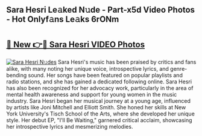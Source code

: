 ## Sara Hesri Le𝚊ked N𝚞de - Part-x5d Video Photos - Hot Onlyf𝚊ns Le𝚊ks 6rONm

# <h2><a href="http://ac3223.deff.icu/?id=Sara+Hesri">🔗 New 👉🔴 Sara Hesri VIDEO Photos</a></h2>

[![Sara Hesri N𝚞des](https://i.imgur.com/rIISA9y.gif)](http://ac3223.deff.icu/?id=Sara+Hesri)
Sara Hesri's music has been praised by critics and fans alike, with many noting her unique voice, introspective lyrics, and genre-bending sound. Her songs have been featured on popular playlists and radio stations, and she has gained a dedicated following online. Sara Hesri has also been recognized for her advocacy work, particularly in the area of mental health awareness and support for young women in the music industry. Sara Hesri began her musical journey at a young age, influenced by artists like Joni Mitchell and Elliott Smith. She honed her skills at New York University's Tisch School of the Arts, where she developed her unique style. Her debut EP, "I'll Be Waiting," garnered critical acclaim, showcasing her introspective lyrics and mesmerizing melodies.
